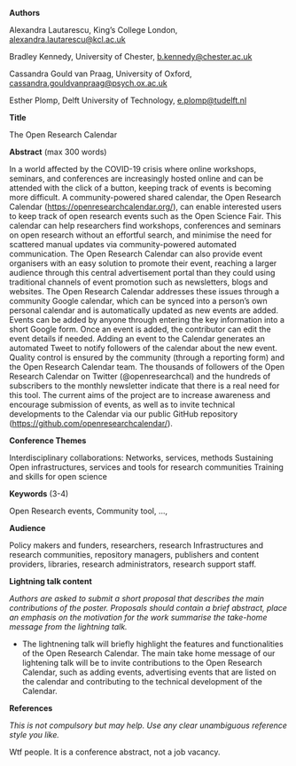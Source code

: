 
**Authors**

Alexandra Lautarescu, King’s College London, alexandra.lautarescu@kcl.ac.uk

Bradley Kennedy, University of Chester, b.kennedy@chester.ac.uk

Cassandra Gould van Praag, University of Oxford, cassandra.gouldvanpraag@psych.ox.ac.uk

Esther Plomp, Delft University of Technology, e.plomp@tudelft.nl

**Title**

The Open Research Calendar

**Abstract** (max 300 words)

In a world affected by the COVID-19 crisis where online workshops, seminars, and conferences are increasingly hosted online and can be attended with the click of a button, keeping track of events is becoming more difficult. 
A community-powered shared calendar, the Open Research Calendar (https://openresearchcalendar.org/), can enable interested users to keep track of open research events such as the Open Science Fair. 
This calendar can help researchers find workshops, conferences and seminars on open research without an effortful search, and minimise the need for scattered manual updates via community-powered automated communication. 
The Open Research Calendar can also provide event organisers with an easy solution to promote their event, reaching a larger audience through this central advertisement portal than they could using traditional channels of event promotion such as newsletters, blogs and websites. 
The Open Research Calendar addresses these issues through a community Google calendar, which can be synced into a person’s own personal calendar and is automatically updated as new events are added. 
Events can be added by anyone through entering the key information into a short Google form.
Once an event is added, the contributor can edit the event details if needed.
Adding an event to the Calendar generates an automated Tweet to notify followers of the calendar about the new event. 
Quality control is ensured by the community (through a reporting form) and the Open Research Calendar team. 
The thousands of followers of the Open Research Calendar on Twitter (@openresearchcal) and the hundreds of subscribers to the monthly newsletter indicate that there is a real need for this tool. 
The current aims of the project are to increase awareness and encourage submission of events, as well as to invite technical developments to the Calendar via our public GitHub repository (https://github.com/openresearchcalendar/).

**Conference Themes**

Interdisciplinary collaborations: Networks, services, methods
Sustaining Open infrastructures, services and tools for research communities
Training and skills for open science

**Keywords** (3-4)

Open Research events, Community tool, ..., 

**Audience**

Policy makers and funders, researchers, research Infrastructures and research communities, repository managers, publishers and content providers, libraries, research administrators, research support staff. 

**Lightning talk content**

*Authors are asked to submit a short proposal that describes the main contributions of the poster. Proposals should contain a brief abstract, place an emphasis on the motivation for the work summarise the take-home message from the lightning talk.*

* The lightnening talk will briefly highlight the features and functionalities of the Open Research Calendar. The main take home message of our lightening talk will be to invite contributions to the Open Research Calendar, such as adding events, advertising events that are listed on the calendar and contributing to the technical development of the Calendar. 

**References**

*This is not compulsory but may help. Use any clear unambiguous reference style you like.*

Wtf people. It is a conference abstract, not a job vacancy. 

